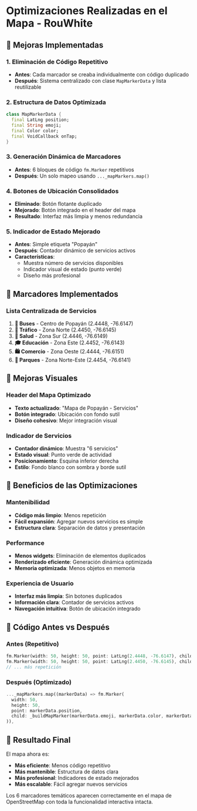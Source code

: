 # Optimizaciones Realizadas en el Mapa - RouWhite

## 🔧 Mejoras Implementadas

### 1. Eliminación de Código Repetitivo

- **Antes**: Cada marcador se creaba individualmente con código duplicado
- **Después**: Sistema centralizado con clase `MapMarkerData` y lista reutilizable

### 2. Estructura de Datos Optimizada

```dart
class MapMarkerData {
  final LatLng position;
  final String emoji;
  final Color color;
  final VoidCallback onTap;
}
```

### 3. Generación Dinámica de Marcadores

- **Antes**: 6 bloques de código `fm.Marker` repetitivos
- **Después**: Un solo mapeo usando `..._mapMarkers.map()`

### 4. Botones de Ubicación Consolidados

- **Eliminado**: Botón flotante duplicado
- **Mejorado**: Botón integrado en el header del mapa
- **Resultado**: Interfaz más limpia y menos redundancia

### 5. Indicador de Estado Mejorado

- **Antes**: Simple etiqueta "Popayán"
- **Después**: Contador dinámico de servicios activos
- **Características**:
  - Muestra número de servicios disponibles
  - Indicador visual de estado (punto verde)
  - Diseño más profesional

## 📍 Marcadores Implementados

### Lista Centralizada de Servicios

1. **🚌 Buses** - Centro de Popayán (2.4448, -76.6147)
2. **🚦 Tráfico** - Zona Norte (2.4450, -76.6145)
3. **🏥 Salud** - Zona Sur (2.4446, -76.6149)
4. **🎓 Educación** - Zona Este (2.4452, -76.6143)
5. **🛍️ Comercio** - Zona Oeste (2.4444, -76.6151)
6. **🌳 Parques** - Zona Norte-Este (2.4454, -76.6141)

## 🎨 Mejoras Visuales

### Header del Mapa Optimizado

- **Texto actualizado**: "Mapa de Popayán - Servicios"
- **Botón integrado**: Ubicación con fondo sutil
- **Diseño cohesivo**: Mejor integración visual

### Indicador de Servicios

- **Contador dinámico**: Muestra "6 servicios"
- **Estado visual**: Punto verde de actividad
- **Posicionamiento**: Esquina inferior derecha
- **Estilo**: Fondo blanco con sombra y borde sutil

## 🚀 Beneficios de las Optimizaciones

### Mantenibilidad

- **Código más limpio**: Menos repetición
- **Fácil expansión**: Agregar nuevos servicios es simple
- **Estructura clara**: Separación de datos y presentación

### Performance

- **Menos widgets**: Eliminación de elementos duplicados
- **Renderizado eficiente**: Generación dinámica optimizada
- **Memoria optimizada**: Menos objetos en memoria

### Experiencia de Usuario

- **Interfaz más limpia**: Sin botones duplicados
- **Información clara**: Contador de servicios activos
- **Navegación intuitiva**: Botón de ubicación integrado

## 📝 Código Antes vs Después

### Antes (Repetitivo)

```dart
fm.Marker(width: 50, height: 50, point: LatLng(2.4448, -76.6147), child: _buildMapMarker('🚌', Color(0xFF4CAF50), _showBusesNearby)),
fm.Marker(width: 50, height: 50, point: LatLng(2.4450, -76.6145), child: _buildMapMarker('🚦', Color(0xFFFF9800), _showTrafficInfo)),
// ... más repetición
```

### Después (Optimizado)

```dart
..._mapMarkers.map((markerData) => fm.Marker(
  width: 50,
  height: 50,
  point: markerData.position,
  child: _buildMapMarker(markerData.emoji, markerData.color, markerData.onTap),
)),
```

## 🎯 Resultado Final

El mapa ahora es:

- **Más eficiente**: Menos código repetitivo
- **Más mantenible**: Estructura de datos clara
- **Más profesional**: Indicadores de estado mejorados
- **Más escalable**: Fácil agregar nuevos servicios

Los 6 marcadores temáticos aparecen correctamente en el mapa de OpenStreetMap con toda la funcionalidad interactiva intacta.
